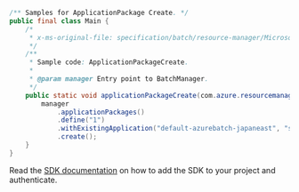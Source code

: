 ```java
/** Samples for ApplicationPackage Create. */
public final class Main {
    /*
     * x-ms-original-file: specification/batch/resource-manager/Microsoft.Batch/stable/2022-01-01/examples/ApplicationPackageCreate.json
     */
    /**
     * Sample code: ApplicationPackageCreate.
     *
     * @param manager Entry point to BatchManager.
     */
    public static void applicationPackageCreate(com.azure.resourcemanager.batch.BatchManager manager) {
        manager
            .applicationPackages()
            .define("1")
            .withExistingApplication("default-azurebatch-japaneast", "sampleacct", "app1")
            .create();
    }
}
```

Read the [SDK documentation](https://github.com/Azure/azure-sdk-for-java/blob/azure-resourcemanager-batch_1.0.0/sdk/batch/azure-resourcemanager-batch/README.md) on how to add the SDK to your project and authenticate.
